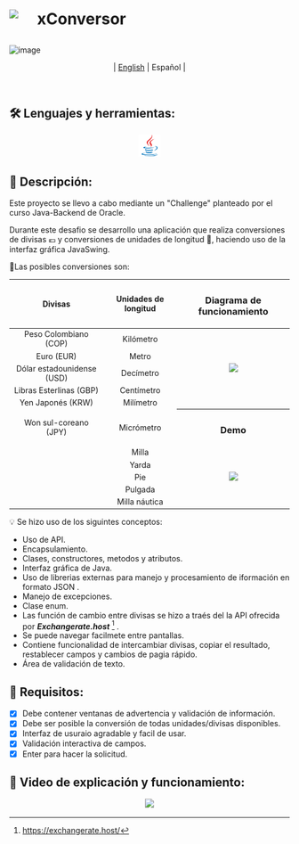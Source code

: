 
<h1><img align="left" width="50px" src="https://github.com/SantiagoAnzola1/xConversor/assets/134959710/aeb9c054-e046-44de-8afa-42dc68e1a10d">xConversor</h1>    

## 
##   

![image](https://github.com/SantiagoAnzola1/xConversor/assets/134959710/ea2df8c0-20f2-498a-b0f4-e5ca8f15cd38)
<p align="center">
  | <a href=READMEEN.md>English</a> | 
    <span>Español</span> |
</p>
<br>

## :hammer_and_wrench: Lenguajes y herramientas:
<p align="center" >  <a href="https://www.java.com" target="_blank" rel="noreferrer"> <img src="https://raw.githubusercontent.com/devicons/devicon/master/icons/java/java-original.svg" alt="java" width="40" height="40"/> </a> </p>

## :page_with_curl: Descripción:
<p>Este proyecto se llevo a cabo mediante un "Challenge" planteado por el curso Java-Backend de Oracle.</p>



Durante este desafio se desarrollo una aplicación que realiza conversiones de divisas :euro: y conversiones de unidades de longitud :straight_ruler:, haciendo uso de la interfaz gráfica JavaSwing.

:key:Las posibles conversiones son:

<table>
    <thead>
        <tr>
            <th>Divisas</th>
            <th>Unidades de longitud</th>
            <th><h3>Diagrama de funcionamiento</h3></th>
        </tr>
    </thead>
    <tbody>
        <tr>
            <td align="center"> Peso Colombiano (COP)</td>
            <td align="center">Kilómetro</td>
            <td rowspan=5 align="center"><img width="80%" src="https://github.com/SantiagoAnzola1/xConversor/assets/134959710/90ae881d-dea8-49a8-bfdb-2e7a771f983e"/></td>  
        </tr>
        <tr>
            <td align="center">Euro (EUR)</td>
            <td align="center">Metro</td>
        </tr>
        <tr>
            <td align="center"> Dólar estadounidense (USD)</td>
            <td align="center">Decímetro</td>
        </tr>
        <tr>
            <td align="center">Libras Esterlinas (GBP)</td>
          <td align="center">Centímetro</td>
        </tr>
      <tr>
            <td align="center"> Yen Japonés (KRW)</td>
          <td align="center">Milímetro</td>
        </tr>
      <tr>
          <td align="center">Won sul-coreano (JPY)</td>
          <td align="center">Micrómetro</td>
          <th><h3>Demo</h3></th>
      </tr>
      <tr>
          <td align="center"></td>
          <td align="center">Milla</td>
          <td rowspan=5 align="center"><img src="https://github.com/SantiagoAnzola1/xConversor/assets/134959710/38313077-4833-42eb-8a36-843d483678af"/></td>
        </tr>
        <tr>
          <td align="center"></td>
          <td align="center">Yarda</td>
        </tr>
         <tr>
           <td align="center"></td>
          <td align="center">Pie</td>
        </tr>
         <tr>
           <td align="center"></td>
          <td align="center">Pulgada</td>
        </tr>
         <tr>
           <td align="center"></td>
          <td align="center">Milla náutica</td>
        </tr>
    </tbody>
</table>


:bulb: Se hizo uso de los siguintes conceptos:
  - Uso de API.
  - Encapsulamiento. 
  - Clases, constructores, metodos y atributos. 
  - Interfaz gráfica de Java.
  - Uso de librerias externas para manejo y procesamiento de iformación  en formato JSON .
  - Manejo de excepciones.
  - Clase enum.
  - Las función de cambio entre divisas se hizo a traés del la API ofrecida por  **_Exchangerate.host_**  [^1] .
  - Se puede navegar facilmete entre pantallas.
  - Contiene funcionalidad de intercambiar divisas, copiar el resultado, restablecer campos y cambios de pagia rápido.
  - Área de validación de texto.

## :scroll: Requisitos:
- [x] Debe contener ventanas de advertencia y validación de información. 
- [x] Debe ser posible la conversión de todas unidades/divisas disponibles.
- [x] Interfaz de usuraio agradable y facil de usar.
- [x] Validación interactiva de campos.
- [x] Enter para hacer la solicitud. 

## :movie_camera: Video de explicación y funcionamiento:

<p align="center">
  <a  href="" target="_blank" rel="noopener">
  <img width="75%" src="https://github-production-user-asset-6210df.s3.amazonaws.com/134959710/250427828-9b8e0184-3a7e-41cc-b52b-b13461e3736c.png"/>
</a>

</p>


[^1]: https://exchangerate.host/
